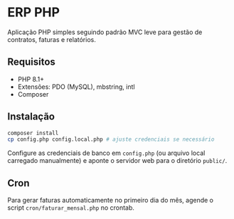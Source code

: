 # ERP PHP

Aplicação PHP simples seguindo padrão MVC leve para gestão de contratos, faturas e relatórios.

## Requisitos

- PHP 8.1+
- Extensões: PDO (MySQL), mbstring, intl
- Composer

## Instalação

```bash
composer install
cp config.php config.local.php # ajuste credenciais se necessário
```

Configure as credenciais de banco em `config.php` (ou arquivo local carregado manualmente) e aponte o servidor web para o diretório `public/`.

## Cron

Para gerar faturas automaticamente no primeiro dia do mês, agende o script `cron/faturar_mensal.php` no crontab.
